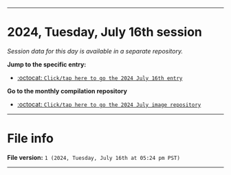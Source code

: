 
***

# 2024, Tuesday, July 16th session

_Session data for this day is available in a separate repository._

**Jump to the specific entry:**

- [:octocat: `Click/tap here to go the 2024 July 16th entry`](https://github.com/seanpm2001/SeansLifeArchive_Images_ModernSmurfsVillage_Y2024_V7/tree/SeansLifeArchive_ModernSmurfsVillage_Y2024_V7_Main-dev/2024/07_July/16/)

**Go to the monthly compilation repository**

- [:octocat: `Click/tap here to go the 2024 July image repository`](https://github.com/seanpm2001/SeansLifeArchive_Images_ModernSmurfsVillage_Y2024_V7/)

***

# File info

**File version:** `1 (2024, Tuesday, July 16th at 05:24 pm PST)`

***
